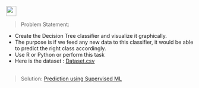<img height="27" src="https://img.shields.io/badge/Prediction using Supervised ML -Level  Intermediate-green.svg?&style=for-the-badge&logo=TheSparksFoundation&logoColor=red" />
<br> 

> Problem Statement:
- Create the Decision Tree classifier and visualize it graphically.<br>
- The purpose is if we feed any new data to this classifier, it would be able to
predict the right class accordingly. <br>
- Use R or Python or perform this task<br>
- Here is the dataset :
<a href="https://github.com/demaria11/Spark_Projects/blob/main/Prediction%20using%20Decision%20Tree%20Algorithm/Iris27%20.csv">Dataset.csv</a><br><br>

> Solution:
<a href="https://github.com/demaria11/Spark_Projects/blob/main/Prediction%20using%20Decision%20Tree%20Algorithm/Decision__Tree_(iris_dataset).ipynb"> Prediction using Supervised ML</a>
